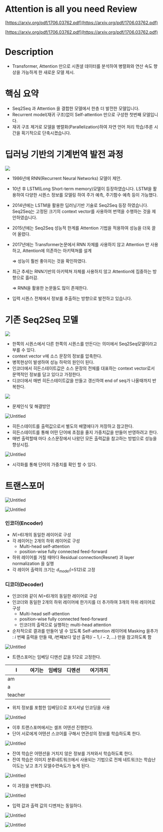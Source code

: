 # Attention is all you need Review

[[https://arxiv.org/pdf/1706.03762.pdf](https://arxiv.org/pdf/1706.03762.pdf) ](https://arxiv.org/pdf/1706.03762.pdf)

[https://arxiv.org/pdf/1706.03762.pdf](https://arxiv.org/pdf/1706.03762.pdf) 

# Description

- Transformer, Attention 만으로 시퀀셜 데이터를 분석하여 병렬화와 연산 속도 향상을 가능하게 한 새로운 모델 제시.

# 핵심 요약

- Seq2Seq 과 Attention 을 결합한 모델에서 한층 더 발전한 모델입니다.
- Recurrent model(재귀 구조)없이 Self-attention 만으로 구성한 첫번째 모델입니다.
- 재귀 구조 제거로 모델을 병렬화(Parallelization)하여 자연 언어 처리 학습/추론 시간을 획기적으로 단축시켰습니다.

# 딥러닝 기반의 기계번역 발전 과정

![](/Transformer/Attention%20is%20all%20you%20need%20Review/Untitled.png)

- 1986년에 RNN(Recurrent Neural Networks) 모델이 제안.
- 10년 후 LSTM(Long Short-term memory)모델이 등장하였습니다. LSTM을 활용하여 다양한 시퀀스 정보를 모델링 하여 주가 예측, 주기함수 예측 등이 가능했다.
- 2014년에는 LSTM을 활용한 딥러닝기반 기술로 Seq2Seq 등장 하였습니다. Seq2Seq는 고정된 크기의 context vector를 사용하여 번역을 수행하는 것을 제안하였습니다.
- 2015년에는 Seq2Seq 성능적 한계를 Attention 기법을 적용하여 성능을 더욱 끌어 올렸다.
- 2017년에는 Transformer논문에서 RNN 자체를 사용하지 않고 Attention 만 사용하고, Attention에 의존하는 아키텍쳐를 설계
    
    ⇒ 성능이 훨씬 좋아지는 것을 확인하였다.
    
- 최근 추세는 RNN기반의 아키텍쳐 자체를 사용하지 않고 Attention에 집중하는 방향으로 흘러감.
    
    ⇒ RNN을 활용한 논문들도 많이 존재한다. 
    
- 입력 시퀀스 전체에서 정보를 추출하는 방향으로 발전하고 있습니다.

# 기존 Seq2Seq 모델

![](/Transformer/Attention%20is%20all%20you%20need%20Review/Untitled%201.png)

- 한쪽의 시퀀스에서 다른 한쪽의 시퀀스를 만든다는 의미에서 Seq2Seq모델이라고 부를 수 있다.
- context vector v에 소스 문장의 정보를 압축한다.
- 병목현상이 발생하여 성능 하락의 원인이 된다.
- 인코더에서 히든스테이트값은 소스 문장의 전체를 대표하는 context vector로서 문맥적인 정보를 담고 있다고 가정한다.
- 디코더에서 매번 히든스테이트값을 만들고 갱신하여 end of seq가 나올때까지 반복한다.

![](/Transformer/Attention%20is%20all%20you%20need%20Review/Untitled%202.png)

- 문제인식 및 해결방안

![Untitled](/Transformer/Attention%20is%20all%20you%20need%20Review/Untitled%203.png)

- 히든스테이트를 출력값으로서 별도의 배열에다가 저장하고 참고한다.
- 히든스테이트를 통해 어떤 단어에 초점을 줄지 가중치값을 만들어 반영하려고 한다.
- 매번 출력할때 마다 소스문장에서 나왔던 모든 출력값을 참고하는 방법으로 성능을 향상시킴.

![Untitled](/Transformer/Attention%20is%20all%20you%20need%20Review/Untitled%204.png)

- 시각화를 통해 단어의 가중치를 확인 할 수 있다.

# 트랜스포머

![Untitled](/Transformer/Attention%20is%20all%20you%20need%20Review/Untitled%205.png)

![Untitled](/Transformer/Attention%20is%20all%20you%20need%20Review/Untitled%206.png)

### 인코더(Encoder)

- $N$(=6)개의 동일한 레이어로 구성
- 각 레이어는 2개의 하위 레이어로 구성
    - Multi-head self-attention
    - position-wise fully connected feed-forward
- 하위 레이어를 거칠 때마다 Residual connection(Resnet) 과 layer normalization 을 실행
- 각 레이어 출력의 크기는 $d_{model}$(=512)로 고정

### 디코더(Decoder)

- 인코더와 같이 $N$(=6)개의 동일한 레이어로 구성
- 인코더와 동일한 2개의 하위 레이어에 한가지를 더 추가하여 3개의 하위 레이어로 구성
    - Multi-head self-attention
    - position-wise fully connected feed-forward
    - 인코더의 출력으로 실행하는 multi-head attention
- 순차적으로 결과를 만들어 낼 수 있도록 Self-attention 레이어에 Masking 을추가 : $i$ 번째 출력을 만들 때, $i$번째보다 앞선 출력($i-1, i-2,\dots$) 만을 참고하도록 함

![Untitled](/Transformer/Attention%20is%20all%20you%20need%20Review/Untitled%207.png)

- 트랜스포머는 임베딩 디멘션 값을 512로 고정한다.

| I | 여기는  | 임베딩 | 디멘션 |  | 여기까지 |
| --- | --- | --- | --- | --- | --- |
| am |  |  |  |  |  |
| a |  |  |  |  |  |
| teacher |  |  |  |  |  |
- 위치 정보를 포함한 임베딩으로 포지셔널 인코딩을 사용

![Untitled](/Transformer/Attention%20is%20all%20you%20need%20Review/Untitled%208.png)

- 이후 트랜스포머에서는 셀프 어텐션 진행한다.
- 단어 서로에게 어텐션 스코어를 구해서 연관성의 정보를 학습하도록 한다.

![Untitled](/Transformer/Attention%20is%20all%20you%20need%20Review/Untitled%209.png)

- 잔여 학습은 어텐션을 거치지 않은 정보를 가져와서 학습하도록 한다.
- 잔여 학습은 이미지 분류네트워크에서 사용되는 기법으로 전체 네트워크는 학습난이도는 낮고 초기 모델수련속도가 높게 된다.

![Untitled](/Transformer/Attention%20is%20all%20you%20need%20Review/Untitled%2010.png)

- 이 과정을 반복합니다.

![Untitled](/Transformer/Attention%20is%20all%20you%20need%20Review/Untitled%2011.png)

- 입력 값과 출력 값의 디멘져는 동일하다.

![Untitled](/Transformer/Attention%20is%20all%20you%20need%20Review/Untitled%2012.png)

![Untitled](/Transformer/Attention%20is%20all%20you%20need%20Review/Untitled%2013.png)